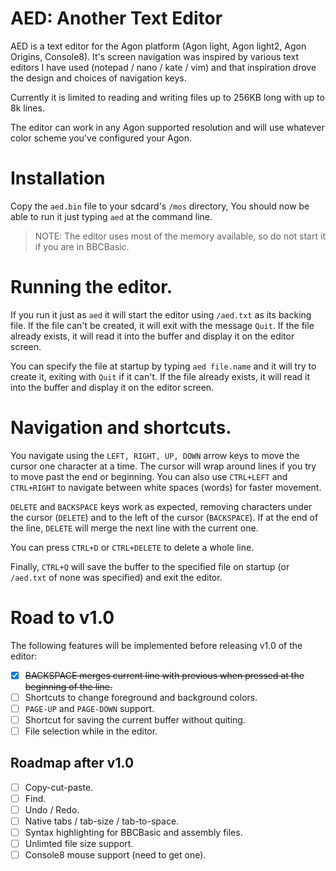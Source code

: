 # AED: Another Text Editor

AED is a text editor for the Agon platform (Agon light, Agon light2, Agon Origins, Console8).
It's screen navigation was inspired by various text editors I have used (notepad / nano / kate / vim) and
that inspiration drove the design and choices of navigation keys.

Currently it is limited to reading and writing files up to 256KB long with up to 8k lines.

The editor can work in any Agon supported resolution and will use whatever color scheme you've configured
your Agon.

# Installation

Copy the `aed.bin` file to your sdcard's `/mos` directory, You should now be able to run it just typing `aed` at the command line.

> NOTE: The editor uses most of the memory available, so do not start it if you are in BBCBasic.

# Running the editor.
If you run it just as `aed` it will start the editor using `/aed.txt` as its backing file. If the file can't be created,
it will exit with the message `Quit`. If the file already exists, it will read it into the buffer and display it on the editor screen.

You can specify the file at startup by typing `aed file.name` and it will try to create it, exiting with `Quit` if it can't.
If the file already exists, it will read it into the buffer and display it on the editor screen.

# Navigation and shortcuts.
You navigate using the `LEFT, RIGHT, UP, DOWN` arrow keys to move the cursor one character at a time. The cursor will wrap around lines if you
try to move past the end or beginning. You can also use `CTRL+LEFT` and `CTRL+RIGHT` to navigate between white spaces (words) for
faster movement.

`DELETE` and `BACKSPACE` keys work as expected, removing characters under the cursor (`DELETE`) and to the left of the cursor (`BACKSPACE`).
If at the end of the line, `DELETE` will merge the next line with the current one.

You can press `CTRL+D` or `CTRL+DELETE` to delete a whole line.

Finally, `CTRL+Q` will save the buffer to the specified file on startup (or `/aed.txt` of none was specified) and exit the editor.

# Road to v1.0
The following features will be implemented before releasing v1.0 of the editor:

- [x] ~~BACKSPACE merges current line with previous when pressed at the beginning of the line.~~
- [ ] Shortcuts to change foreground and background colors.
- [ ] `PAGE-UP` and `PAGE-DOWN` support.
- [ ] Shortcut for saving the current buffer without quiting.
- [ ] File selection while in the editor.

## Roadmap after v1.0
- [ ] Copy-cut-paste.
- [ ] Find.
- [ ] Undo / Redo.
- [ ] Native tabs / tab-size / tab-to-space.
- [ ] Syntax highlighting for BBCBasic and assembly files.
- [ ] Unlimted file size support.
- [ ] Console8 mouse support (need to get one).
